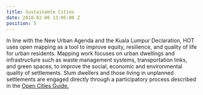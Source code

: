 ```yaml
---
title: Sustainable Cities
date: 2018-02-06 13:05:00 Z
position: 5
---
```


In line with the New Urban Agenda and the Kuala Lumpur Declaration, HOT uses open mapping as a tool to improve equity, resilience, and quality of life for urban residents. Mapping work focuses on urban dwellings and infrastructure such as waste management systems, transportation links, and green spaces, to improve the social, economic and environmental quality of settlements. Slum dwellers and those living in unplanned settlements are engaged directly through a participatory process described in the [Open Cities Guide.](http://www.opencitiesproject.org/guide/)
